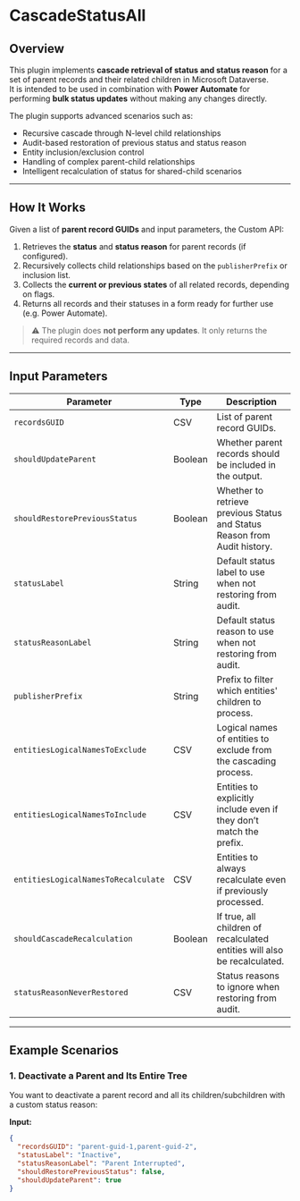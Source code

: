 ﻿# CascadeStatusAll

## Overview

This plugin implements **cascade retrieval of status and status reason** for a set of parent records and their related children in Microsoft Dataverse.  
It is intended to be used in combination with **Power Automate** for performing **bulk status updates** without making any changes directly.

The plugin supports advanced scenarios such as:

- Recursive cascade through N-level child relationships
- Audit-based restoration of previous status and status reason
- Entity inclusion/exclusion control
- Handling of complex parent-child relationships
- Intelligent recalculation of status for shared-child scenarios

---

## How It Works

Given a list of **parent record GUIDs** and input parameters, the Custom API:

1. Retrieves the **status** and **status reason** for parent records (if configured).
2. Recursively collects child relationships based on the `publisherPrefix` or inclusion list.
3. Collects the **current or previous states** of all related records, depending on flags.
4. Returns all records and their statuses in a form ready for further use (e.g. Power Automate).

> ⚠️ The plugin does **not perform any updates**. It only returns the required records and data.

---

## Input Parameters

| Parameter                           | Type    | Description |
|------------------------------------|---------|-------------|
| `recordsGUID`                      | CSV     | List of parent record GUIDs. |
| `shouldUpdateParent`              | Boolean | Whether parent records should be included in the output. |
| `shouldRestorePreviousStatus`     | Boolean | Whether to retrieve previous Status and Status Reason from Audit history. |
| `statusLabel`                     | String  | Default status label to use when not restoring from audit. |
| `statusReasonLabel`               | String  | Default status reason to use when not restoring from audit. |
| `publisherPrefix`                 | String  | Prefix to filter which entities' children to process. |
| `entitiesLogicalNamesToExclude`   | CSV     | Logical names of entities to exclude from the cascading process. |
| `entitiesLogicalNamesToInclude`   | CSV     | Entities to explicitly include even if they don’t match the prefix. |
| `entitiesLogicalNamesToRecalculate` | CSV   | Entities to always recalculate even if previously processed. |
| `shouldCascadeRecalculation`      | Boolean | If true, all children of recalculated entities will also be recalculated. |
| `statusReasonNeverRestored`       | CSV     | Status reasons to ignore when restoring from audit. |

---

## Example Scenarios

### 1. Deactivate a Parent and Its Entire Tree

You want to deactivate a parent record and all its children/subchildren with a custom status reason:

**Input:**

```json
{
  "recordsGUID": "parent-guid-1,parent-guid-2",
  "statusLabel": "Inactive",
  "statusReasonLabel": "Parent Interrupted",
  "shouldRestorePreviousStatus": false,
  "shouldUpdateParent": true
}